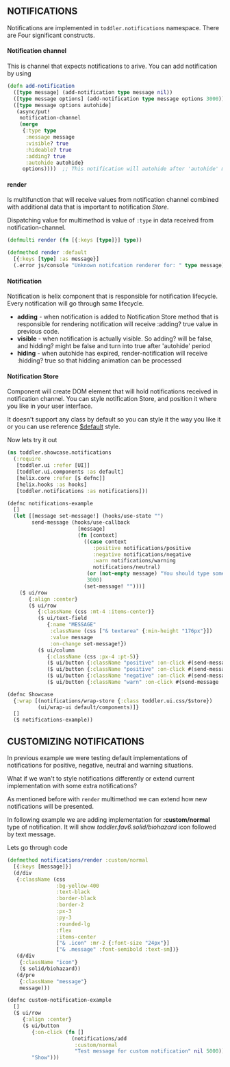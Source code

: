 ## NOTIFICATIONS
Notifications are implemented in ```toddler.notifications``` namespace. There are Four
significant constructs.

#### Notification channel
This is channel that expects notifications to arive. You can add notification by using
```clojure
(defn add-notification
  ([type message] (add-notification type message nil))
  ([type message options] (add-notification type message options 3000))
  ([type message options autohide]
   (async/put!
    notification-channel
    (merge
     {:type type
      :message message
      :visible? true
      :hideable? true
      :adding? true
      :autohide autohide}
     options))))  ;; This notification will autohide after 'autohide' ms
```

#### render
Is multifunction that will receive values from notification channel combined
with additional data that is important to notification *Store*.

Dispatching value for multimethod is value of ```:type``` in
data received from notification-channel.

```clojure
(defmulti render (fn [{:keys [type]}] type))

(defmethod render :default
  [{:keys [type] :as message}]
  (.error js/console "Unknown notifcation renderer for: " type message))
```

#### Notification
Notification is helix component that is responsible for notification lifecycle. Every
notification will go through same lifecycle.
 * **adding** - when notification is added to Notification Store method that is
 responsible for rendering notification will receive :adding? true value in previous code.
 * **visible** - when notification is actually visible. So adding? will be false, and hidding?
 might be false and turn into true after 'autohide' period
 * **hiding** - when autohide has expired, render-notification will receive :hidding? true
 so that hidding animation can be processed

#### Notification Store
Component will create DOM element that will hold notifications received in notification
channel. You can style notification Store, and position it where you like in your user 
interface. 

It doesn't support any class by default  so you can style it the way you like it or
you can use reference [$default](https://github.com/gersak/toddler/blob/054d2fbef85ebf434ee699905e3a6cdfc968fe25/ui/src/toddler/ui/css.cljc#L5) style.


Now lets try it out

<div id="notifications-example"></div>


```clojure
(ns toddler.showcase.notifications
  (:require
   [toddler.ui :refer [UI]]
   [toddler.ui.components :as default]
   [helix.core :refer [$ defnc]]
   [helix.hooks :as hooks]
   [toddler.notifications :as notifications]))

(defnc notifications-example
  []
  (let [[message set-message!] (hooks/use-state "")
        send-message (hooks/use-callback
                       [message]
                       (fn [context]
                         ((case context
                            :positive notifications/positive
                            :negative notifications/negative
                            :warn notifications/warning
                            notifications/neutral)
                          (or (not-empty message) "You should type something in :)")
                          3000)
                         (set-message! "")))]
    ($ ui/row
       {:align :center}
       ($ ui/row
          {:className (css :mt-4 :items-center)}
          ($ ui/text-field
             {:name "MESSAGE"
              :className (css ["& textarea" {:min-height "176px"}])
              :value message
              :on-change set-message!})
          ($ ui/column
             {:className (css :px-4 :pt-5)}
             ($ ui/button {:className "positive" :on-click #(send-message nil)} "Neutral")
             ($ ui/button {:className "positive" :on-click #(send-message :positive)} "Positive")
             ($ ui/button {:className "negative" :on-click #(send-message :negative)} "Negative")
             ($ ui/button {:className "warn" :on-click #(send-message :warn)} "Warning"))))))

(defnc Showcase
  {:wrap [(notifications/wrap-store {:class toddler.ui.css/$store})
          (ui/wrap-ui default/components)]}
  []
  ($ notifications-example))
```

## CUSTOMIZING NOTIFICATIONS
In previous example we were testing default implementations of notifications
for positive, negative, neutral and warning situations.

What if we wan't to style notifications differently or extend current implementation with some
extra notifications?

As mentioned before with ```render``` multimethod we can extend how new notifications
will be presented. 

In following example we are adding implementation for **:custom/normal**
type of notification. It will show *toddler.fav6.solid/biohazard* icon followed by text message.

Lets go through code
```clojure
(defmethod notifications/render :custom/normal
  [{:keys [message]}]
  (d/div
   {:className (css
                :bg-yellow-400
                :text-black
                :border-black
                :border-2
                :px-3
                :py-3
                :rounded-lg
                :flex
                :items-center
                ["& .icon" :mr-2 {:font-size "24px"}]
                ["& .message" :font-semibold :text-sm])}
   (d/div
    {:className "icon"}
    ($ solid/biohazard))
   (d/pre
    {:className "message"}
    message)))

(defnc custom-notification-example
  []
  ($ ui/row
     {:align :center}
     ($ ui/button
        {:on-click (fn []
                     (notifications/add
                      :custom/normal
                      "Test message for custom notification" nil 5000))}
        "Show")))
```
<div id="custom-notification-example"></div>
